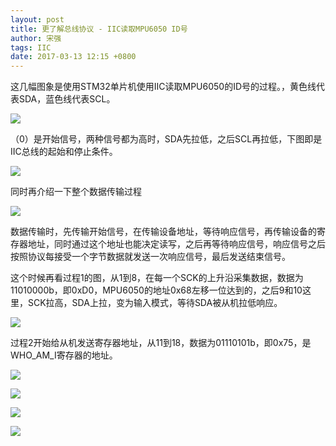 ```yaml
---
layout: post
title: 更了解总线协议 - IIC读取MPU6050 ID号
author: 宋强
tags: IIC
date: 2017-03-13 12:15 +0800
---
```


这几幅图象是使用STM32单片机使用IIC读取MPU6050的ID号的过程。，黄色线代表SDA，蓝色线代表SCL。

![](../../../images/I2C/process&#32;1.jpg)

（0）是开始信号，两种信号都为高时，SDA先拉低，之后SCL再拉低，下图即是IIC总线的起始和停止条件。

![](../../../images/I2C/I2C&#32;start&#32;and&#32;stop.jpg)

同时再介绍一下整个数据传输过程

![](../../../images/I2C/I2C&#32;full.jpg)

数据传输时，先传输开始信号，在传输设备地址，等待响应信号，再传输设备的寄存器地址，同时通过这个地址也能决定读写，之后再等待响应信号，响应信号之后按照协议每接受一个字节数据就发送一次响应信号，最后发送结束信号。

这个时候再看过程1的图，从1到8，在每一个SCK的上升沿采集数据，数据为11010000b，即0xD0，MPU6050的地址0x68左移一位达到的，之后9和10这里，SCK拉高，SDA上拉，变为输入模式，等待SDA被从机拉低响应。

![](../../../images/I2C/process&#32;2.jpg)

过程2开始给从机发送寄存器地址，从11到18，数据为01110101b，即0x75，是WHO_AM_I寄存器的地址。

![](../../../images/I2C/process&#32;3.jpg)

![](../../../images/I2C/process&#32;4.jpg)

![](../../../images/I2C/Actual&#32;process&#32;1.jpg)

![](../../../images/I2C/Actual&#32;process&#32;2.jpg)